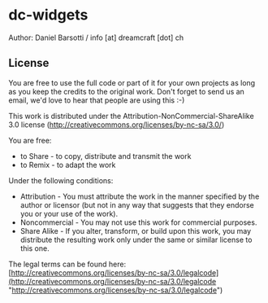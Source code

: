 # dc-widgets

Author: Daniel Barsotti / info [at] dreamcraft [dot] ch

## License

You are free to use the full code or part of it for your own projects as 
long as you keep the credits to the original work. Don't forget to send us 
an email, we'd love to hear that people are using this :-)


This work is distributed under the Attribution-NonCommercial-ShareAlike 3.0
license (http://creativecommons.org/licenses/by-nc-sa/3.0/)

You are free:

  - to Share - to copy, distribute and transmit the work
  - to Remix - to adapt the work
  
Under the following conditions:

  - Attribution - You must attribute the work in the manner specified by the 
    author or licensor (but not in any way that suggests that they endorse you 
    or your use of the work). 
  - Noncommercial - You may not use this work for commercial purposes. 
  - Share Alike - If you alter, transform, or build upon this work, you may 
    distribute the resulting work only under the same or similar license to 
    this one. 


The legal terms can be found here: 
  [http://creativecommons.org/licenses/by-nc-sa/3.0/legalcode](http://creativecommons.org/licenses/by-nc-sa/3.0/legalcode "http://creativecommons.org/licenses/by-nc-sa/3.0/legalcode")

